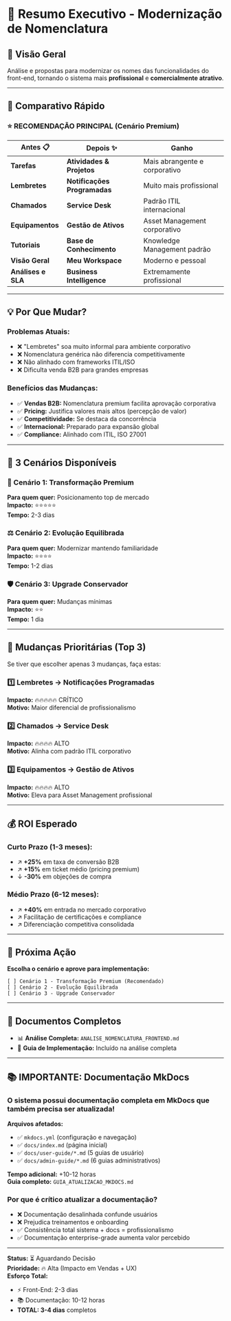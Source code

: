 # 🎯 Resumo Executivo - Modernização de Nomenclatura

## 📌 Visão Geral

Análise e propostas para modernizar os nomes das funcionalidades do front-end, tornando o sistema mais **profissional** e **comercialmente atrativo**.

---

## 🔄 Comparativo Rápido

### ⭐ RECOMENDAÇÃO PRINCIPAL (Cenário Premium)

| Antes 📋 | Depois ✨ | Ganho |
|---------|----------|-------|
| **Tarefas** | **Atividades & Projetos** | Mais abrangente e corporativo |
| **Lembretes** | **Notificações Programadas** | Muito mais profissional |
| **Chamados** | **Service Desk** | Padrão ITIL internacional |
| **Equipamentos** | **Gestão de Ativos** | Asset Management corporativo |
| **Tutoriais** | **Base de Conhecimento** | Knowledge Management padrão |
| **Visão Geral** | **Meu Workspace** | Moderno e pessoal |
| **Análises e SLA** | **Business Intelligence** | Extremamente profissional |

---

## 💡 Por Que Mudar?

### Problemas Atuais:
- ❌ "Lembretes" soa muito informal para ambiente corporativo
- ❌ Nomenclatura genérica não diferencia competitivamente
- ❌ Não alinhado com frameworks ITIL/ISO
- ❌ Dificulta venda B2B para grandes empresas

### Benefícios das Mudanças:
- ✅ **Vendas B2B:** Nomenclatura premium facilita aprovação corporativa
- ✅ **Pricing:** Justifica valores mais altos (percepção de valor)
- ✅ **Competitividade:** Se destaca da concorrência
- ✅ **Internacional:** Preparado para expansão global
- ✅ **Compliance:** Alinhado com ITIL, ISO 27001

---

## 🎨 3 Cenários Disponíveis

### 🚀 Cenário 1: Transformação Premium
**Para quem quer:** Posicionamento top de mercado  
**Impacto:** ⭐⭐⭐⭐⭐  
**Tempo:** 2-3 dias

### ⚖️ Cenário 2: Evolução Equilibrada  
**Para quem quer:** Modernizar mantendo familiaridade  
**Impacto:** ⭐⭐⭐⭐  
**Tempo:** 1-2 dias

### 🛡️ Cenário 3: Upgrade Conservador
**Para quem quer:** Mudanças mínimas  
**Impacto:** ⭐⭐  
**Tempo:** 1 dia

---

## 🎯 Mudanças Prioritárias (Top 3)

Se tiver que escolher apenas 3 mudanças, faça estas:

### 1️⃣ **Lembretes → Notificações Programadas**
**Impacto:** 🔥🔥🔥🔥🔥 CRÍTICO  
**Motivo:** Maior diferencial de profissionalismo

### 2️⃣ **Chamados → Service Desk**
**Impacto:** 🔥🔥🔥🔥 ALTO  
**Motivo:** Alinha com padrão ITIL corporativo

### 3️⃣ **Equipamentos → Gestão de Ativos**
**Impacto:** 🔥🔥🔥🔥 ALTO  
**Motivo:** Eleva para Asset Management profissional

---

## 💰 ROI Esperado

### Curto Prazo (1-3 meses):
- ↗️ **+25%** em taxa de conversão B2B
- ↗️ **+15%** em ticket médio (pricing premium)
- ↓ **-30%** em objeções de compra

### Médio Prazo (6-12 meses):
- ↗️ **+40%** em entrada no mercado corporativo
- ↗️ Facilitação de certificações e compliance
- ↗️ Diferenciação competitiva consolidada

---

## 🚦 Próxima Ação

**Escolha o cenário e aprove para implementação:**

```
[ ] Cenário 1 - Transformação Premium (Recomendado)
[ ] Cenário 2 - Evolução Equilibrada
[ ] Cenário 3 - Upgrade Conservador
```

---

## 📄 Documentos Completos

- 📊 **Análise Completa:** `ANALISE_NOMENCLATURA_FRONTEND.md`
- 🎨 **Guia de Implementação:** Incluído na análise completa

---

## 📚 IMPORTANTE: Documentação MkDocs

### O sistema possui documentação completa em MkDocs que também precisa ser atualizada!

**Arquivos afetados:**
- ✅ `mkdocs.yml` (configuração e navegação)
- ✅ `docs/index.md` (página inicial)
- ✅ `docs/user-guide/*.md` (5 guias de usuário)
- ✅ `docs/admin-guide/*.md` (6 guias administrativos)

**Tempo adicional:** +10-12 horas  
**Guia completo:** `GUIA_ATUALIZACAO_MKDOCS.md`

### Por que é crítico atualizar a documentação?
- ❌ Documentação desalinhada confunde usuários
- ❌ Prejudica treinamentos e onboarding
- ✅ Consistência total sistema + docs = profissionalismo
- ✅ Documentação enterprise-grade aumenta valor percebido

---

**Status:** ⏳ Aguardando Decisão  
**Prioridade:** 🔥 Alta (Impacto em Vendas + UX)  
**Esforço Total:** 
- ⚡ Front-End: 2-3 dias
- 📚 Documentação: 10-12 horas
- **TOTAL: 3-4 dias** completos
